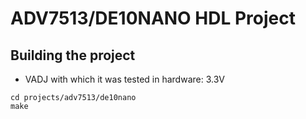 <!-- no_build_example, no_dts, no_no_os -->

# ADV7513/DE10NANO HDL Project

## Building the project

- VADJ with which it was tested in hardware: 3.3V

```
cd projects/adv7513/de10nano
make
```